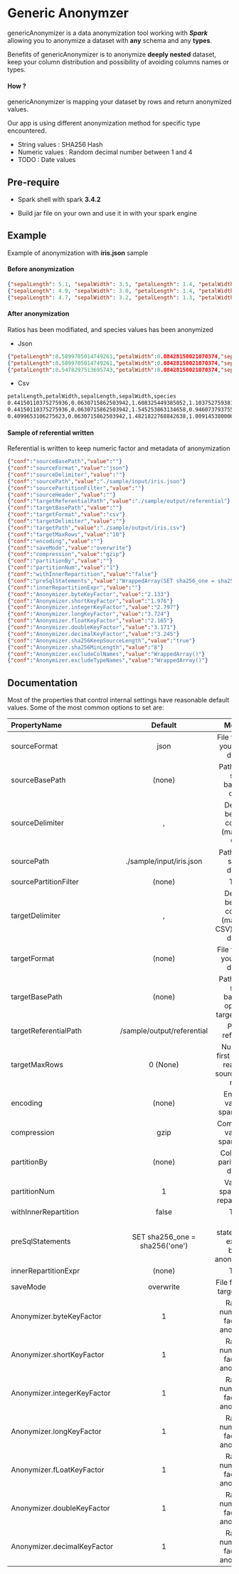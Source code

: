 # Generic Anonymzer

genericAnonymizer is a data anonymization tool working with ***Spark*** allowing you to anonymize a dataset with **any** schema and any **types**.

Benefits of genericAnonymizer is to anonymize **deeply nested** dataset, keep your column distribution and
possibility of avoiding columns names or types.

#### How ?

genericAnonymizer is mapping your dataset by rows and return anonymized values.

Our app is using different anonymization method for specific type encountered.

- String values : SHA256 Hash
- Numeric values : Random decimal number between 1 and 4
- TODO : Date values

## Pre-require

- Spark shell with spark **3.4.2**

- Build jar file on your own and use it in with your spark engine

## Example

Example of anonymization with **iris.json** sample

#### Before anonymization
```json
{"sepalLength": 5.1, "sepalWidth": 3.5, "petalLength": 1.4, "petalWidth": 0.2, "species": "setosa"},
{"sepalLength": 4.9, "sepalWidth": 3.0, "petalLength": 1.4, "petalWidth": 0.2, "species": "setosa"},
{"sepalLength": 4.7, "sepalWidth": 3.2, "petalLength": 1.3, "petalWidth": 0.2, "species": "setosa"},
```

#### After anonymization
Ratios has been modifiated, and species values has been anonymized
- Json
```json
{"petalLength":0.5899705014749261,"petalWidth":0.08428150021070374,"sepalLength":2.1491782553729455,"sepalWidth":1.4749262536873156,"species":"ef80075a"}
{"petalLength":0.5899705014749261,"petalWidth":0.08428150021070374,"sepalLength":2.0648967551622417,"sepalWidth":1.264222503160556,"species":"ef80075a"}
{"petalLength":0.5478297513695743,"petalWidth":0.08428150021070374,"sepalLength":1.9806152549515381,"sepalWidth":1.3485040033712599,"species":"ef80075a"}
```
- Csv
```bash
petalLength,petalWidth,sepalLength,sepalWidth,species
0.44150110375275936,0.0630715862503942,1.608325449385052,1.1037527593818985,ef80075a
0.44150110375275936,0.0630715862503942,1.545253863134658,0.946073793755913,ef80075a
0.4099653106275623,0.0630715862503942,1.4821822768842638,1.0091453800063073,ef80075a
```

#### Sample of referential written 

Referential is written to keep numeric factor and metadata of anonymization
```json
{"conf":"sourceBasePath","value":""}
{"conf":"sourceFormat","value":"json"}
{"conf":"sourceDelimiter","value":""}
{"conf":"sourcePath","value":"./sample/input/iris.json"}
{"conf":"sourcePartitionFilter","value":""}
{"conf":"sourceHeader","value":""}
{"conf":"targetReferentialPath","value":"./sample/output/referential"}
{"conf":"targetBasePath","value":""}
{"conf":"targetFormat","value":"csv"}
{"conf":"targetDelimiter","value":""}
{"conf":"targetPath","value":"./sample/output/iris.csv"}
{"conf":"targetMaxRows","value":"10"}
{"conf":"encoding","value":""}
{"conf":"saveMode","value":"overwrite"}
{"conf":"compression","value":"gzip"}
{"conf":"partitionBy","value":""}
{"conf":"partitionNum","value":"1"}
{"conf":"withInnerRepartition","value":"false"}
{"conf":"preSqlStatements","value":"WrappedArray(SET sha256_one = sha256('one'))"}
{"conf":"innerRepartitionExpr","value":""}
{"conf":"Anonymizer.byteKeyFactor","value":"2.133"}
{"conf":"Anonymizer.shortKeyFactor","value":"1.976"}
{"conf":"Anonymizer.integerKeyFactor","value":"2.797"}
{"conf":"Anonymizer.longKeyFactor","value":"3.724"}
{"conf":"Anonymizer.floatKeyFactor","value":"2.165"}
{"conf":"Anonymizer.doubleKeyFactor","value":"3.171"}
{"conf":"Anonymizer.decimalKeyFactor","value":"3.245"}
{"conf":"Anonymizer.sha256KeepSourceLength","value":"true"}
{"conf":"Anonymizer.sha256MinLength","value":"8"}
{"conf":"Anonymizer.excludeColNames","value":"WrappedArray()"}
{"conf":"Anonymizer.excludeTypeNames","value":"WrappedArray()"}
```


## Documentation
Most of the properties that control internal settings have reasonable default values. Some of the most common options to set are:


| PropertyName                 | Default                        | Meaning                                                        | SinceVersion 
| :----                        | :--------:                     | :--------------:                                               | :-------:  
| sourceFormat                 | json                           | File format of your source dataset                             | 0.1    
| sourceBasePath               | (none)                         | Path of your spark basePath option                             | 0.1         
| sourceDelimiter              | ,                              | Delimiter between columns (mainly for CSV)                     | 0.1      
| sourcePath                   | ./sample/input/iris.json       | Path of your source dataset                                    | 0.1    
| sourcePartitionFilter        | (none)                         | TODO                                                           | 0.1         
| targetDelimiter              | ,                              | Delimiter between columns (mainly for CSV) of target dataset   | 0.1   
| targetFormat                 | (none)                         | File format of your target dataset                             | 0.1    
| targetBasePath               | (none)                         | Path of your spark basePath option of target dataset           | 0.1 
| targetReferentialPath        | /sample/output/referential     | Path of referential                                            | 0.1   
| targetMaxRows                | 0 (None)                       | Number of first rows you read from source (0 = all rows)       | 0.1
| encoding                     | (none)                         | Encoding value for spark option                                | 0.1     
| compression                  | gzip                           | Compression value for spark option                             | 0.1
| partitionBy                  | (none)                         | Columns to parition your dataset                               | 0.1
| partitionNum                 | 1                              | Value for spark target repartitioning                          | 0.1
| withInnerRepartition         | false                          | TODO                                                           | 0.1
| preSqlStatements             | SET sha256_one = sha256('one') | SQL statements to execute before anonymization                 | 0.1  
| innerRepartitionExpr         | (none)                         | TODO                                                           | 0.1     
| saveMode                     | overwrite                      | File format for target saving                                  | 0.1         
| Anonymizer.byteKeyFactor     | 1                              | Random number key factor for anonymizer                        | 0.1   
| Anonymizer.shortKeyFactor    | 1                              | Random number key factor for anonymizer                        | 0.1 
| Anonymizer.integerKeyFactor  | 1                              | Random number key factor for anonymizer                        | 0.1 
| Anonymizer.longKeyFactor     | 1                              | Random number key factor for anonymizer                        | 0.1 
| Anonymizer.fLoatKeyFactor    | 1                              | Random number key factor for anonymizer                        | 0.1 
| Anonymizer.doubleKeyFactor   | 1                              | Random number key factor for anonymizer                        | 0.1 
| Anonymizer.decimalKeyFactor  | 1                              | Random number key factor for anonymizer                        | 0.1 
